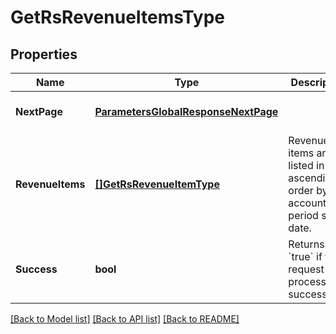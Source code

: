 # GetRsRevenueItemsType

## Properties
Name | Type | Description | Notes
------------ | ------------- | ------------- | -------------
**NextPage** | [**ParametersGlobalResponseNextPage**](#/parameters/GLOBAL_RESPONSE_nextPage.md) |  | [optional] [default to null]
**RevenueItems** | [**[]GetRsRevenueItemType**](GETRsRevenueItemType.md) | Revenue items are listed in ascending order by the accounting period start date.  | [optional] [default to null]
**Success** | **bool** | Returns &#x60;true&#x60; if the request was processed successfully.  | [optional] [default to null]

[[Back to Model list]](../README.md#documentation-for-models) [[Back to API list]](../README.md#documentation-for-api-endpoints) [[Back to README]](../README.md)


